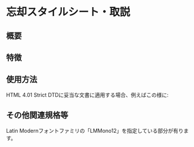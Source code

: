 忘却スタイルシート・取説
========


## 概要

## 特徴

## 使用方法

HTML 4.01 Strict DTDに妥当な文書に適用する場合、例えばこの様に:
    <link rel="stylesheet" type="text/css" href="boukyaku.css">
    

## その他関連規格等

Latin Modernフォントファミリの「LMMono12」を指定している部分が有ります。
